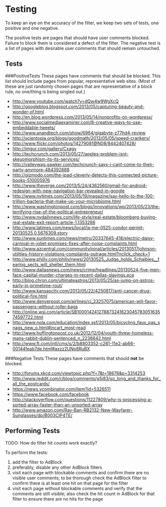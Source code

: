 Testing
===
To keep an eye on the accuracy of the filter, we keep two sets of tests, one positive and one negative.

The positive tests are pages that should have user comments blocked. Failure to block them is considered a defect of the filter. The negative test is a list of pages with desirable user comments that should remain untouched.

Tests
---

###PositiveTests
These pages have comments that should be blocked. This list should include pages from popular, representative web sites. (Most of these are just randomly chosen pages that are representative of a block rule, no one/thing is being singled out.)


* http://www.youtube.com/watch?v=dQw4w9WgXcQ
* http://googleblog.blogspot.com/2013/05/capturing-beauty-and-wonder-of.html
* http://en.blog.wordpress.com/2013/05/14/nonprofits-on-wordpress/
* http://www.socialmediaexaminer.com/8-creative-ways-to-use-embeddable-tweets/
* http://www.anandtech.com/show/6964/gigabyte-z77hd4-review
* http://scientopia.org/blogs/goodmath/2013/05/05/speed-crankery/
* http://www.flickr.com/photos/14279081@N08/8442407428/
* http://imgur.com/gallery/Cxagv
* http://techcrunch.com/2013/05/27/apples-problem-isnt-skeuomorphism-its-its-services/
* http://valleywag.gawker.com/techcrunch-says-i-cant-come-to-their-party-anymore-484392688
* http://gizmodo.com/the-ipad-cleverly-detects-this-connected-picture-books-510005976
* http://www.theverge.com/2013/5/24/4362560/gmail-for-android-redesign-with-new-navigation-bar-revealed-in-google
* http://www.nytimes.com/2013/05/19/magazine/say-hello-to-the-100-trillion-bacteria-that-make-up-your-microbiome.html
* http://www.washingtonpost.com/blogs/innovations/wp/2013/05/23/the-terrifying-rise-of-the-political-entrepreneur/
* http://www.nydailynews.com/life-style/real-estate/bloomberg-buying-real-estate-exit-report-article-1.1353286
* http://www.latimes.com/news/local/la-me-0525-condor-permit-20130525,0,5676309.story
* http://www.suntimes.com/news/metro/20337645-418/electric-daisy-carnival-in-joliet-promises-fixes-after-noise-complaints.html
* http://www.azcentral.com/community/pinal/articles/20130517johnson-utilities-history-violations-complaints-outrage.html?nclick_check=1
* http://www.philly.com/philly/news/20130525_Judge_holds_Schaibles__fearing_sects_will_shelter_them.html
* http://www.dallasnews.com/news/crime/headlines/20130524-five-men-face-capital-murder-charges-in-recent-dallas-slayings.ece
* http://blog.chron.com/ultimateastros/2013/05/25/as-jump-on-astros-early-in-primetime-rout/
* http://www.kansascity.com/2013/05/22/4250817/anti-cancer-drug-political-fire.html
* http://www.denverpost.com/airlines/ci_23257075/american-will-favor-passengers-without-roller-bags
* http://online.wsj.com/article/SB10001424127887324162304578305163574597722.html
* http://www.nola.com/education/index.ssf/2013/05/bicycling_faux_pas_snags_new_o.html#incart_most-read
* http://www.huffingtonpost.co.uk/2012/12/04/youth-threw-homeless-mans-rabbit-dublin-sentenced_n_2236642.html
* http://www.ft.com/intl/cms/s/2/b8803352-c281-11e2-ab66-00144feab7de.html#axzz2UNo8RuBX

###Negative Tests
These pages have comments that should **not** be blocked.

* http://forums.xkcd.com/viewtopic.php?f=7&t=18676&p=3314253
* http://www.reddit.com/r/blog/comments/g5i83/so_long_and_thanks_for_all_the_postcards/
* https://news.ycombinator.com/item?id=5326511
* https://www.facebook.com/facebook
* http://stackoverflow.com/questions/11227809/why-is-processing-a-sorted-array-faster-than-an-unsorted-array
* http://www.amazon.com/Ray-Ban-RB2132-New-Wayfarer-Sunglasses/dp/B003CIP4TE/

Performing Tests
---
TODO: How do filter hit counts work exactly?

To perform the tests:

1. add the filter to AdBlock
2. preferably, disable any other AdBlock filters
3. visit each page with blockable comments and confirm there are no visible user comments; to be thorough check the AdBlock filter to confirm there is at least one hit on that page for the filter
4. visit each page without blockable comments and verify that the comments are still visible; also check the hit count in AdBlock for that filter to ensure there are no hits for the page
